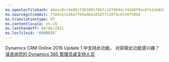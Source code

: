 ```yaml
---
ms.openlocfilehash: 44eec0cc9e861f2b3081f0bfc1374044cf44b8f9ec67e1de65cd29cc27f9ad2e
ms.sourcegitcommit: 7f8d1e7a16af769adb43d1877c28fdce53975db8
ms.translationtype: HT
ms.contentlocale: zh-CN
ms.lasthandoff: 08/06/2021
ms.locfileid: "6999935"
---
```

Dynamics CRM Online 2016 Update 1 中支持此功能。 对获取此功能感兴趣？ [请咨询您的 Dynamics 365 管理员或支持人员](/dynamics365/customerengagement/on-premises/basics/find-administrator-support)